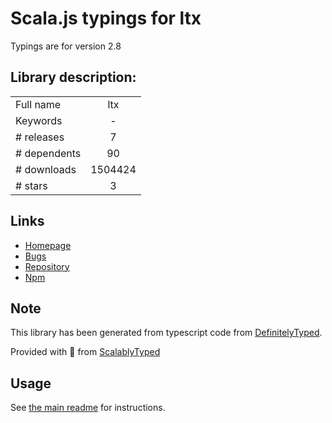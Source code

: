 
# Scala.js typings for ltx

Typings are for version 2.8

## Library description:
<xml for="JavaScript">

|                    |                 |
| ------------------ | :-------------: |
| Full name          | ltx |
| Keywords           | - |
| # releases         | 7 |
| # dependents       | 90 |
| # downloads        | 1504424 |
| # stars            | 3 |

## Links
- [Homepage](http://github.com/xmppjs/ltx)
- [Bugs](http://github.com/xmppjs/ltx/issues)
- [Repository](https://github.com/xmppjs/ltx)
- [Npm](https://www.npmjs.com/package/ltx)
    


## Note
This library has been generated from typescript code from [DefinitelyTyped](https://definitelytyped.org).

Provided with :purple_heart: from [ScalablyTyped](https://github.com/oyvindberg/ScalablyTyped)

## Usage
See [the main readme](../../readme.md) for instructions.


